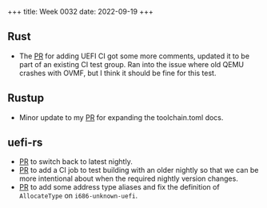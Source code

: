 +++
title: Week 0032
date: 2022-09-19
+++

## Rust

* The [PR](https://github.com/rust-lang/rust/pull/101703) for adding
  UEFI CI got some more comments, updated it to be part of an existing
  CI test group. Ran into the issue where old QEMU crashes with OVMF,
  but I think it should be fine for this test.

## Rustup

* Minor update to my [PR](https://github.com/rust-lang/rustup/pull/3067)
  for expanding the toolchain.toml docs.

## uefi-rs

* [PR](https://github.com/rust-osdev/uefi-rs/pull/516) to switch back to
  latest nightly.
* [PR](https://github.com/rust-osdev/uefi-rs/pull/517) to add a CI job
  to test building with an older nightly so that we can be more
  intentional about when the required nightly version changes.
* [PR](https://github.com/rust-osdev/uefi-rs/pull/518) to add some
  address type aliases and fix the definition of `AllocateType` on
  `i686-unknown-uefi`.
